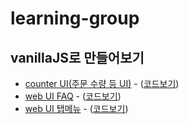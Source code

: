 # learning-group
## vanillaJS로 만들어보기

<!-- - [로또번호자동추출](https://simbyungki.github.io/learning-group/byungki/201903c/default.html) - ([코드보기](./201903c/default.html))-->
- [counter UI(주문 수량 등 UI)](https://simbyungki.github.io/learning-group/byungki/201904a/default.html) - ([코드보기](./201904a/default.html))
- [web UI FAQ](https://simbyungki.github.io/learning-group/byungki/201903b/default.html) - ([코드보기](./201903b/default.html))
- [web UI 탭메뉴](https://simbyungki.github.io/learning-group/byungki/201903a/default.html) - ([코드보기](./201903a/default.html))